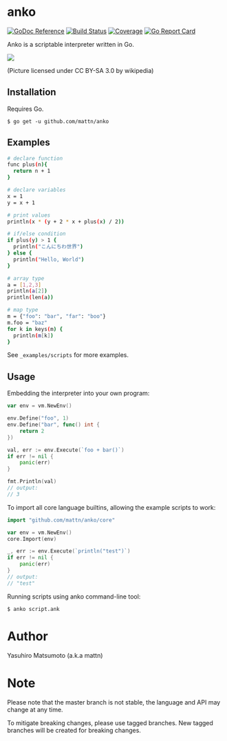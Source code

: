 # anko

[![GoDoc Reference](https://godoc.org/github.com/mattn/anko/vm?status.svg)](http://godoc.org/github.com/mattn/anko/vm)
[![Build Status](https://travis-ci.org/mattn/anko.png?branch=master)](https://travis-ci.org/mattn/anko)
[![Coverage](https://codecov.io/gh/mattn/anko/branch/master/graph/badge.svg)](https://codecov.io/gh/mattn/anko)
[![Go Report Card](https://goreportcard.com/badge/github.com/mattn/anko)](https://goreportcard.com/report/github.com/mattn/anko)

Anko is a scriptable interpreter written in Go.

![](https://raw.githubusercontent.com/mattn/anko/master/anko.png)

(Picture licensed under CC BY-SA 3.0 by wikipedia)

## Installation
Requires Go.
```
$ go get -u github.com/mattn/anko
```

## Examples

```bash
# declare function
func plus(n){
  return n + 1
}

# declare variables
x = 1
y = x + 1

# print values
println(x * (y + 2 * x + plus(x) / 2))

# if/else condition
if plus(y) > 1 {
  println("こんにちわ世界")
} else {
  println("Hello, World")
}

# array type
a = [1,2,3]
println(a[2])
println(len(a))

# map type
m = {"foo": "bar", "far": "boo"}
m.foo = "baz"
for k in keys(m) {
  println(m[k])
}
```

See `_examples/scripts` for more examples.



## Usage

Embedding the interpreter into your own program:

```Go
var env = vm.NewEnv()

env.Define("foo", 1)
env.Define("bar", func() int {
	return 2
})

val, err := env.Execute(`foo + bar()`)
if err != nil {
	panic(err)
}

fmt.Println(val)
// output:
// 3
```

To import all core language builtins, allowing the example scripts to work:

```Go
import "github.com/mattn/anko/core"

var env = vm.NewEnv()
core.Import(env)

_, err := env.Execute(`println("test")`)
if err != nil {
	panic(err)
}
// output:
// "test"
```

Running scripts using anko command-line tool:

```
$ anko script.ank
```

# Author

Yasuhiro Matsumoto (a.k.a mattn)

# Note

Please note that the master branch is not stable,  the language and API may change at any time.

To mitigate breaking changes, please use tagged branches. New tagged branches will be created for breaking changes.
